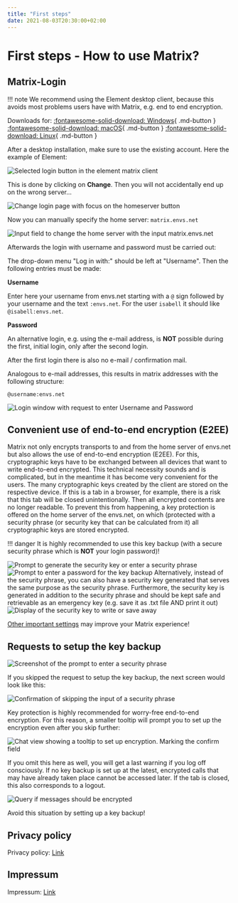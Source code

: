 ```yaml
---
title: "First steps"
date: 2021-08-03T20:30:00+02:00
---
```


# First steps - How to use Matrix?

## Matrix-Login

!!! note
    We recommend using the Element desktop client, because this avoids most problems users have with Matrix, e.g. end to end encryption.

Downloads for: [:fontawesome-solid-download: Windows](https://packages.riot.im/desktop/install/win32/x64/Element%20Setup.exe){ .md-button } [:fontawesome-solid-download: macOS](https://packages.riot.im/desktop/install/macos/Element.dmg){ .md-button } [:fontawesome-solid-download: Linux](/clients/install_linux){ .md-button }

After a desktop installation, make sure to use the existing account. Here the example of Element:

![Selected login button in the element matrix client](/images/01_Login_en.png)

This is done by clicking on **Change**. Then you will not accidentally end up on the wrong server...

![Change login page with focus on the homeserver button](/images/02_Change-Homeserver_en.png)

Now you can manually specify the home server: `matrix.envs.net`

![Input field to change the home server with the input matrix.envs.net](/images/03_Set-Homeserver_en.png)

Afterwards the login with username and password must be carried out:

The drop-down menu "Log in with:" should be left at "Username". Then the following entries must be made:

**Username**

Enter here your username from envs.net starting with a `@` sign followed by your username and the text `:envs.net`. For the user `isabell` it should like `@isabell:envs.net`.

**Password**

An alternative login, e.g. using the e-mail address, is **NOT** possible during the first, initial login, only after the second login.

After the first login there is also no e-mail / confirmation mail.

Analogous to e-mail addresses, this results in matrix addresses with the following structure:

`@username:envs.net`

![Login window with request to enter Username and Password](/images/04_Username_en.png)

## Convenient use of end-to-end encryption (E2EE)

Matrix not only encrypts transports to and from the home server of envs.net but also allows the use of end-to-end encryption (E2EE). For this, cryptographic keys have to be exchanged between all devices that want to write end-to-end encrypted. This technical necessity sounds and is complicated, but in the meantime it has become very convenient for the users. The many cryptographic keys created by the client are stored on the respective device. If this is a tab in a browser, for example, there is a risk that this tab will be closed unintentionally. Then all encrypted contents are no longer readable. To prevent this from happening, a key protection is offered on the home server of the envs.net, on which (protected with a security phrase (or security key that can be calculated from it) all cryptographic keys are stored encrypted.

!!! danger
    It is highly recommended to use this key backup (with a secure security phrase which is **NOT** your login password)!
   
![Prompt to generate the security key or enter a security phrase](/images/11_Setup-Key_en.png)
![Prompt to enter a password for the key backup](/images/12_Enter-Key_en.png)
Alternatively, instead of the security phrase, you can also have a security key generated that serves the same purpose as the security phrase. Furthermore, the security key is generated in addition to the security phrase and should be kept safe and retrievable as an emergency key (e.g. save it as .txt file AND print it out) 
![Display of the security key to write or save away](/images/13_Present-Key_en.png) 

[Other important settings](/settings/) may improve your Matrix experience!


## Requests to setup the key backup

![Screenshot of the prompt to enter a security phrase](/images/01_Restore-Session_en.png)

If you skipped the request to setup the key backup, the next screen would look like this:

![Confirmation of skipping the input of a security phrase](/images/03_Cancel-Restore_en.png)

Key protection is highly recommended for worry-free end-to-end encryption. For this reason, a smaller tooltip will prompt you to set up the encryption even after you skip further:
   
![Chat view showing a tooltip to set up encryption. Marking the confirm field](/images/04_Notification_en.png)

If you omit this here as well, you will get a last warning if you log off consciously. If no key backup is set up at the latest, encrypted calls that may have already taken place cannot be accessed later. If the tab is closed, this also corresponds to a logout.
   
![Query if messages should be encrypted](/images/05_Logout-Notify_en.png)

Avoid this situation by setting up a key backup!

## Privacy policy

Privacy policy: [Link](https://envs.net/privacy-policy/)

## Impressum

Impressum: [Link](impressum.md)
